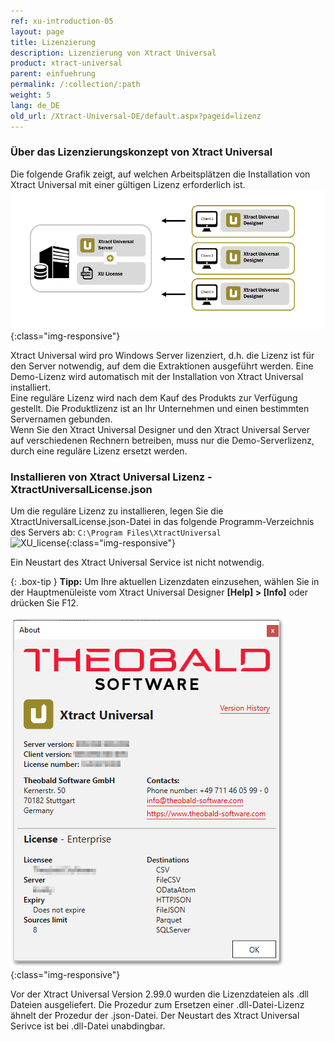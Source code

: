 ```yaml
---
ref: xu-introduction-05
layout: page
title: Lizenzierung
description: Lizenzierung von Xtract Universal
product: xtract-universal
parent: einfuehrung
permalink: /:collection/:path
weight: 5
lang: de_DE
old_url: /Xtract-Universal-DE/default.aspx?pageid=lizenz
---
```


### Über das Lizenzierungskonzept von Xtract Universal
Die folgende Grafik zeigt, auf welchen Arbeitsplätzen die Installation von Xtract Universal mit einer gültigen Lizenz erforderlich ist.
<br>
![client-server-archi](/img/content/xu/client_server_architektur_xu.png){:class="img-responsive"}<br>

Xtract Universal wird pro Windows Server lizenziert, d.h. die Lizenz ist für den Server notwendig, auf dem die Extraktionen ausgeführt werden. Eine Demo-Lizenz wird automatisch mit der Installation von Xtract Universal installiert. <br>
Eine reguläre Lizenz wird nach dem Kauf des Produkts zur Verfügung gestellt. Die Produktlizenz ist an Ihr Unternehmen und einen bestimmten Servernamen gebunden.<br>
Wenn Sie den Xtract Universal Designer und den Xtract Universal Server auf verschiedenen Rechnern betreiben, muss nur die Demo-Serverlizenz, durch eine reguläre Lizenz ersetzt werden.
 
### Installieren von Xtract Universal Lizenz - XtractUniversalLicense.json
Um die reguläre Lizenz zu installieren, legen Sie die XtractUniversalLicense.json-Datei in das folgende Programm-Verzeichnis des Servers ab:
`C:\Program Files\XtractUniversal` <br>
 ![XU_license](/img/content/xu/xu_json_license.png ){:class="img-responsive"}

Ein Neustart des Xtract Universal Service ist nicht notwendig.

{: .box-tip }
**Tipp:** Um Ihre aktuellen Lizenzdaten einzusehen, wählen Sie in der Hauptmenüleiste vom Xtract Universal Designer  **[Help] > [Info]** oder drücken Sie F12.<br>

![Demo_License](/img/content/xu/xu_demo_license.png){:class="img-responsive"}

Vor der Xtract Universal Version 2.99.0 wurden die Lizenzdateien als .dll Dateien ausgeliefert. Die Prozedur zum Ersetzen einer .dll-Datei-Lizenz ähnelt der Prozedur der .json-Datei. Der Neustart des Xtract Universal Serivce ist bei .dll-Datei unabdingbar.
